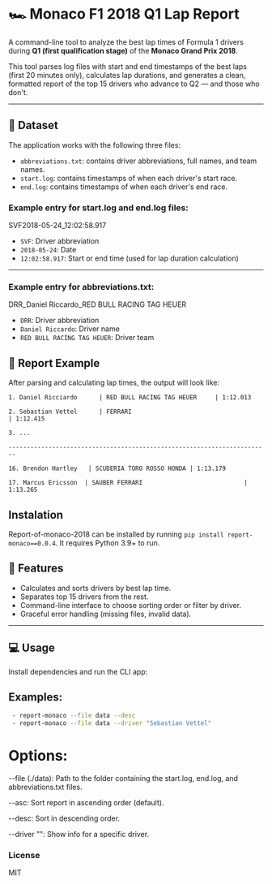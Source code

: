 # 🏎️ Monaco F1 2018 Q1 Lap Report

A command-line tool to analyze the best lap times of Formula 1 drivers during **Q1 (first qualification stage)** of the **Monaco Grand Prix 2018**.

This tool parses log files with start and end timestamps of the best laps (first 20 minutes only), calculates lap durations, and generates a clean, formatted report of the top 15 drivers who advance to Q2 — and those who don't.

---

## 📁 Dataset

The application works with the following three files:

- `abbreviations.txt`: contains driver abbreviations, full names, and team names.
- `start.log`: contains timestamps of when each driver's start race.
- `end.log`: contains timestamps of when each driver's end race.

### Example entry for start.log and end.log files:
SVF2018-05-24_12:02:58.917


- `SVF`: Driver abbreviation  
- `2018-05-24`: Date  
- `12:02:58.917`: Start or end time (used for lap duration calculation)

---
### Example entry for abbreviations.txt:
DRR_Daniel Riccardo_RED BULL RACING TAG HEUER

- `DRR`:  Driver abbreviation 
- `Daniel Riccardo`: Driver name
- `RED BULL RACING TAG HEUER`: Driver team

## 🏁 Report Example

After parsing and calculating lap times, the output will look like:

```
1. Daniel Ricciardo      | RED BULL RACING TAG HEUER     | 1:12.013

2. Sebastian Vettel      | FERRARI                                            | 1:12.415

3. ...

------------------------------------------------------------------------

16. Brendon Hartley   | SCUDERIA TORO ROSSO HONDA | 1:13.179

17. Marcus Ericsson  | SAUBER FERRARI                            | 1:13.265

```
## Instalation 
Report-of-monaco-2018 can be installed by running `pip install report-monaco==0.0.4`. 
It requires Python 3.9+ to run.

## 🔧 Features

- Calculates and sorts drivers by best lap time.
- Separates top 15 drivers from the rest.
- Command-line interface to choose sorting order or filter by driver.
- Graceful error handling (missing files, invalid data).


---

## 💻 Usage

Install dependencies and run the CLI app:

## Examples:

```bash
 - report-monaco --file data --desc
 - report-monaco --file data --driver "Sebastian Vettel"
```
# Options:
--file <path>(./data): Path to the folder containing the start.log, end.log, and abbreviations.txt files.

--asc: Sort report in ascending order (default).

--desc: Sort in descending order.

--driver "<name>": Show info for a specific driver.

### License
MIT


